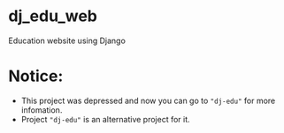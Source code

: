 # dj_edu_web
Education website using Django

# Notice: 
* This project was depressed and now you can go to `"dj-edu"` for more infomation. 
* Project `"dj-edu"` is an alternative project for it.
